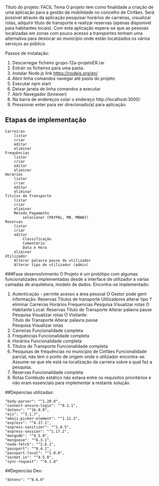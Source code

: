 Título do projeto: FACIL
Tema
O projeto tem como finalidade a criação de uma aplicação para a gestão da mobilidade no concelho de Cinfães.
Será possível através da aplicação pesquisar horários de carreiras, visualizar rotas, adquirir título de transporte e realizar reservas (apenas disponivel para habitantes locais).
Com esta aplicação espera-se que as pessoas localizadas em zonas com pouco acesso a transportes tenham uma alternativa para deslocar ao município onde estão localizados os vários serviços ao público.

Passos de instalação:
1. Descarregar ficheiro grupo-12a-projetoER.rar
2. Extrair os ficheiros para uma pasta.
3. Instalar Node.js link https://nodejs.org/en/
4. Abrir linha comandos navegar até pasta do projeto
5. Executar npm start
6. Deixar janela de linha comandos a executar
7. Abrir Navegador (browser)
8. Na barra de endereços colar o endereço http://localhost:3000/
9. Pressionar enter para ser direcionado(a) para aplicação. 

## Etapas de implementação

    Carreiras
        listar
        criar
        editar
        eliminar
    Frequências
        listar
        criar
        editar
        eliminar
    Horários
        listar
        criar
        editar
        eliminar
    Titulos de Transporte
        listar
        criar        
        eliminar
        Metodo Pagamento
            selecionar (PAYPAL, MB, MBWAY)
    Reservas
        listar
        criar
        editar
            Classificação
            Comentário
            Data e Hora
        eliminar
    Utilizador
        Alterar palavra passe do utilizador
        Alterar tipo de utilizador (admin)


 ###Fase desenvolvimento
 O Projeto é um protótipo com algumas funcionalizades implementadas desde a interface de utilizador a várias camadas de arquitetura, modelo de dados.
 Encontra-se implementado:
 1. Autenticação - permite acesso a área pessoal
        O Gestor pode gerir informação:
            Reservas
            Títulos de transporte
            Utilizadores
                alterar tipo
                ?eliminar
            Carreiras
            Horários
            Frequencias
            Pesquisa
            Visualizar rotas
        O Habitante Local:
            Reservas
            Título de Transporte
            Alterar palavra passe                                    
            Pesquisa
            Visualizar rotas
        O Visitante:            
            Título de Transporte
            Alterar palavra passe                                    
            Pesquisa
            Visualizar rotas
2. Carreiras
    Funcionalidade completa
3. Frequências
    Funcionalidade completa
4. Horários
    Funcionalidade completa
5. Títulos de Transporte
    Funcionalidade completa
6. Pesquisas de frequências no município de Cinfães
    Funcionalidade parcial, não tem o ponto de origem onde o utilizador encontra-se. Assume-se que ele está na localização da carreira sobre a qual faz a pesquisa.
7. Reservas
    Funcionalidade completa
8. Rotas
    Contéudo estático não estava entre os requisitos prioritários e não eram essenciais para implementar a restante solução.


##Depencias utilizadas:

    "body-parser": "^1.20.0",
    "connect-ensure-login": "^0.1.1",
    "dotenv": "^16.0.0",
    "ejs": "^3.1.7",
    "emoji-picker-element": "^1.11.3",
    "express": "^4.17.1",
    "express-sanitizer": "^1.0.5",
    "express-session": "^1.17.2",
    "mongodb": "^4.5.0",
    "mongoose": "^6.3.1",
    "node-fetch": "^2.6.1",
    "passport": "^0.4.1",
    "passport-local": "^1.0.0",
    "socket.io": "^4.5.0",
    "sync-request": "^6.1.0"

##Depencias Dev:

    "dotenv": "^8.6.0"


